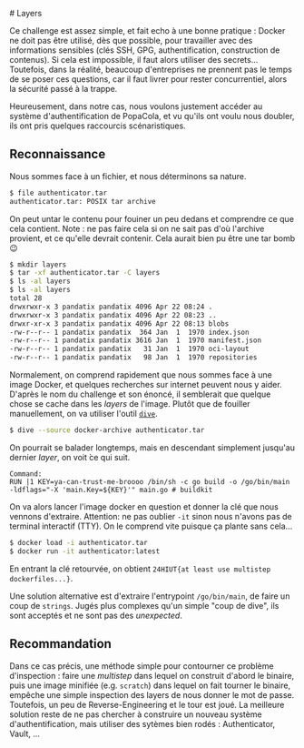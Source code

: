 # Layers

Ce challenge est assez simple, et fait echo à une bonne pratique : Docker ne doit pas être utilisé, dès que possible, pour travailler avec des informations sensibles (clés SSH, GPG, authentification, construction de contenus). Si cela est impossible, il faut alors utiliser des secrets... Toutefois, dans la réalité, beaucoup d'entreprises ne prennent pas le temps de se poser ces questions, car il faut livrer pour rester concurrentiel, alors la sécurité passé à la trappe.

Heureusement, dans notre cas, nous voulons justement accéder au système d'authentification de PopaCola, et vu qu'ils ont voulu nous doubler, ils ont pris quelques raccourcis scénaristiques.

## Reconnaissance

Nous sommes face à un fichier, et nous déterminons sa nature.

```bash
$ file authenticator.tar 
authenticator.tar: POSIX tar archive
```

On peut untar le contenu pour fouiner un peu dedans et comprendre ce que cela contient. Note : ne pas faire cela si on ne sait pas d'où l'archive provient, et ce qu'elle devrait contenir. Cela aurait bien pu être une tar bomb :wink:

```bash
$ mkdir layers
$ tar -xf authenticator.tar -C layers
$ ls -al layers
$ ls -al layers
total 28
drwxrwxr-x 3 pandatix pandatix 4096 Apr 22 08:24 .
drwxrwxr-x 3 pandatix pandatix 4096 Apr 22 08:23 ..
drwxr-xr-x 3 pandatix pandatix 4096 Apr 22 08:13 blobs
-rw-r--r-- 1 pandatix pandatix  364 Jan  1  1970 index.json
-rw-r--r-- 1 pandatix pandatix 3616 Jan  1  1970 manifest.json
-rw-r--r-- 1 pandatix pandatix   31 Jan  1  1970 oci-layout
-rw-r--r-- 1 pandatix pandatix   98 Jan  1  1970 repositories
```

Normalement, on comprend rapidement que nous sommes face à une image Docker, et quelques recherches sur internet peuvent nous y aider.
D'après le nom du challenge et son énoncé, il semblerait que quelque chose se cache dans les _layers_ de l'image.
Plutôt que de fouiller manuellement, on va utiliser l'outil [`dive`](https://github.com/wagoodman/dive).

```bash
$ dive --source docker-archive authenticator.tar
```

On pourrait se balader longtemps, mais en descendant simplement jusqu'au dernier _layer_, on voit ̀ce qui suit.
```
Command:
RUN |1 KEY=ya-can-trust-me-broooo /bin/sh -c go build -o /go/bin/main -ldflags="-X 'main.Key=${KEY}'" main.go # buildkit
```

On va alors lancer l'image docker en question et donner la clé que nous vennons d'extraire.
Attention: ne pas oublier `-it` sinon nous n'avons pas de terminal interactif (TTY). On le comprend vite puisque ça plante sans cela...

```bash
$ docker load -i authenticator.tar
$ docker run -it authenticator:latest
```

En entrant la clé retourvée, on obtient `24HIUT{at least use multistep dockerfiles...}`.

Une solution alternative est d'extraire l'entrypoint `/go/bin/main`, de faire un coup de `strings`. Jugés plus complexes qu'un simple "coup de dive", ils sont acceptés et ne sont pas des _unexpected_.

## Recommandation

Dans ce cas précis, une méthode simple pour contourner ce problème d'inspection : faire une _multistep_ dans lequel on construit d'abord le binaire, puis une image minifiée (e.g. `scratch`) dans lequel on fait tourner le binaire, empêche une simple inspection des layers de nous donner le mot de passe. Toutefois, un peu de Reverse-Engineering et le tour est joué. La meilleure solution reste de ne pas chercher à construire un nouveau système d'authentification, mais utiliser des sytèmes bien rodés : Authenticator, Vault, ...

